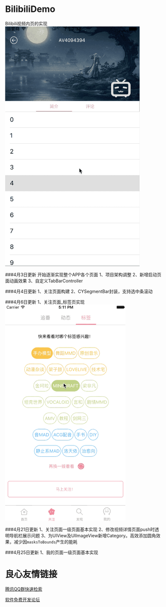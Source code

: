 # BilibiliDemo
Bilibili视频内页的实现 
![image](https://raw.githubusercontent.com/lxypeter/BilibiliDemo/master/biliDemoGif.gif)

###4月3日更新
开始逐渐实现整个APP各个页面 
1、项目架构调整 
2、新增启动页面动画效果 
3、自定义TabBarController 

###4月4日更新
1、关注页面构建 
2、CYSegmentBar封装，支持选中条滚动 

###4月6日更新
1、关注页面_标签页实现 
![image](https://raw.githubusercontent.com/lxypeter/BilibiliDemo/master/focusView_tag.gif)

###4月21日更新
1、关注页面一级页面基本实现 
2、修改视频详情页面push时透明导航栏展示问题 
3、为UIView及UIImageView新增Category。高效添加圆角效果，减少因`masksToBounds`产生的能耗 

###4月25日更新
1、我的页面一级页面基本实现 

 # 良心友情链接

[腾讯QQ群快速检索](http://u.720life.cn/s/8cf73f7c)

[软件免费开发论坛](http://u.720life.cn/s/bbb01dc0)